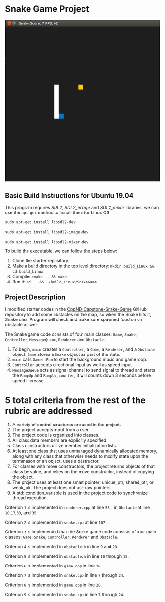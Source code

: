 # Snake Game Project

<img src="/snake_game.gif"/>

## Basic Build Instructions for Ubuntu 19.04

This program requires *SDL2, SDL2_image* and *SDL2_mixer* libraries. we can use the `apt-get` method to install them for Linux OS.

```
sudo apt-get install libsdl2-dev

sudo apt-get install libsdl2-image-dev

sudo apt-get install libsdl2-mixer-dev
```

To build the executable, we can follow the steps below:

1. Clone the starter repository.
2. Make a build directory in the top level directory: `mkdir build_Linux && cd build_Linux`
3. Compile: `cmake .. && make`
4. Run it: `cd .. && ./build_Linux/SnakeGame`

## Project Description

I modified starter codes in the [CppND-Capstone-Snake-Game](https://github.com/udacity/CppND-Capstone-Snake-Game) GitHub repository to add some obstacles on the map, so when the
Snake hits it, Snake dies. Program will check and make sure spawned food on on obstacle as well 

The Snake game code consists of four main classes: `Game`, `Snake`, `Controller`, `MessageQueue`, `Renderer` and `Obstacle`.

1. To begin, `main` creates a `Controller`, a `Game`, a `Renderer`, and a `Obstacle` object. `Game` stores a `Snake` object as part of the state.
2. `main` calls `Game::Run` to start the background music and game loop.
3. `Controller` accepts directional input as well as speed input
4. `MessageQueue` acts as signal channel to send signal to thread and starts the `RampUp` and `RampUp_counter`, it will counts down 3 seconds before speed increase 

# 5 total criteria from the rest of the rubric are addressed

1. A variety of control structures are used in the project.
2. The project accepts input from a user.
3. The project code is organized into classes.
4. All class data members are explicitly specified.
5. Class constructors utilize member initialization lists.
6. At least one class that uses unmanaged dynamically allocated memory, along with any class that otherwise needs to modify state upon the termination of an object, uses a destructor.
7. For classes with move constructors, the project returns objects of that class by value, and relies on the move constructor, instead of copying the object.
8. The project uses at least one smart pointer: unique_ptr, shared_ptr, or weak_ptr. The project does not use raw pointers.
9. A std::condition_variable is used in the project code to synchronize thread execution.

Criterion `1` is implemented in `renderer.cpp` at line `55 `, in `Obstacle` at line `10`,`17`,`33`, and `35`

Criterion `2` is implemented in `snake.cpp` at line `107 `.

Criterion `3` is implemented that the Snake game code consists of four main classes: `Game`, `Snake`, `Controller`,  `Renderer` and `Obstacle`.

Criterion `4` is implemented in `obstacle.h` in line `9` and `20`.

Criterion `5`  is implemented in `obstacle.h` in line `10` through `15`.

Criterion `6` is implemented in `game.cpp` in line `28`.

Criterion `7` is implemented in `snake.cpp` in line `7` through `24`.

Criterion `8` is implemented in `game.cpp` in line `28`.

Criterion `9` is implemented in `snake.cpp` in line `7` through `24`.


